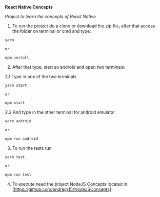 **React Native Concepts**

*Project to learn the concepts of React Native*
1. To run the project do a clone or download the zip file, after that access the folder on terminal 
or cmd and type:

```bash
yarn 

or 

npm install
```

2. After that type, start an android and open two terminals:

2.1 Type in one of the two terminals

```bash
yarn start 

or 

npm start
```

2.2 And type in the other terminal for android emulator

```bash
yarn android 

or 

npm run android
```

3. To run the tests run 

```bash
yarn test 

or

npm run test
```

4. To execute need the project NodeJS Concepts located in [https://github.com/andregr15/NodeJSConcepts]
